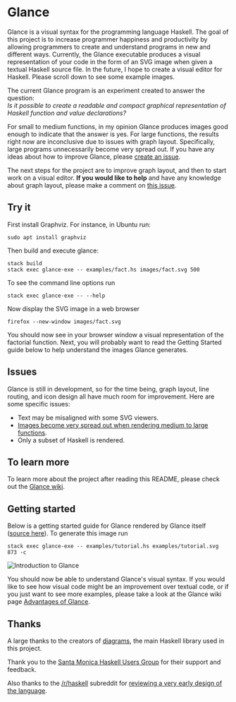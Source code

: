 # Glance
Glance is a visual syntax for the programming language Haskell. The goal of this project is to increase programmer happiness and productivity by allowing programmers to create and understand programs in new and different ways. Currently, the Glance executable produces a visual representation of your code in the form of an SVG image when given a textual Haskell source file. In the future, I hope to create a visual editor for Haskell. Please scroll down to see some example images.

The current Glance program is an experiment created to answer the question:  
*Is it possible to create a readable and compact graphical representation of Haskell function and value declarations?*

For small to medium functions, in my opinion Glance produces images good enough to indicate that the answer is yes. For large functions, the results right now are inconclusive due to issues with graph layout. Specifically, large programs unnecessarily become very spread out. If you have any ideas about how to improve Glance, please [create an issue](https://github.com/rgleichman/glance/issues/new).

The next steps for the project are to improve graph layout, and then to start work on a visual editor. **If you would like to help** and have any knowledge about graph layout, please make a comment on [this issue](https://github.com/rgleichman/glance/issues/1).

## Try it
First install Graphviz. For instance, in Ubuntu run:
```
sudo apt install graphviz
```

Then build and execute glance:
```
stack build
stack exec glance-exe -- examples/fact.hs images/fact.svg 500
```
To see the command line options run
```
stack exec glance-exe -- --help
```

Now display the SVG image in a web browser
```
firefox --new-window images/fact.svg
```
You should now see in your browser window a visual representation of the factorial function. Next, you will probably want to read the Getting Started guide below to help understand the images Glance generates.

## Issues
Glance is still in development, so for the time being, graph layout, line routing, and icon design all have much room for improvement. Here are some specific issues:
* Text may be misaligned with some SVG viewers.
* [Images become very spread out when rendering medium to large functions](https://github.com/rgleichman/glance/issues/1).
* Only a subset of Haskell is rendered.

## To learn more
To learn more about the project after reading this README, please check out the [Glance wiki](../../wiki).

## Getting started
Below is a getting started guide for Glance rendered by Glance itself ([source here](examples/tutorial.hs)). To generate this image run

`stack exec glance-exe -- examples/tutorial.hs examples/tutorial.svg 873 -c`

<img src="https://cdn.rawgit.com/rgleichman/glance/798466004c3dfe10fd1b3b25df23e66d61ec1e87/examples/tutorial.svg" alt="Introduction to Glance" />

You should now be able to understand Glance's visual syntax. If you would like to see how visual code might be an improvement over textual code, or if you just want to see more examples, please take a look at the Glance wiki page [Advantages of Glance](../../wiki/Advantages-of-Glance).

## Thanks
A large thanks to the creators of [diagrams](http://projects.haskell.org/diagrams/), the main Haskell library used in this project.

Thank you to the [Santa Monica Haskell Users Group](https://www.meetup.com/santa-monica-haskell/) for their support and feedback.

Also thanks to the [/r/haskell](https://www.reddit.com/r/haskell/) subreddit for [reviewing a very early design of the language](https://www.reddit.com/r/haskell/comments/35swgl/review_my_introduction_to_glance_a_new_visual/).
